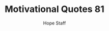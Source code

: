 ---
image: /assets/img/mq/mq_81_chesterton.png
title: Motivational Quotes 81
categories:
  - Motivational Quotes
author: Hope Staff
notes: Motivational Quotes 81
embed: >-
  EMBED_GOES_HERE
transcript: >-
  SOME LINES OF TEXT START HERE
---